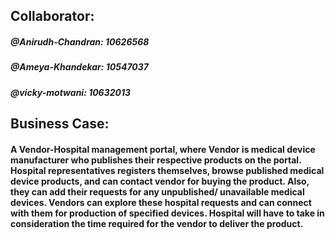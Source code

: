 ## Collaborator:
##### @Anirudh-Chandran: 10626568
##### @Ameya-Khandekar: 10547037
##### @vicky-motwani: 10632013

## Business Case:
#### A Vendor-Hospital management portal, where Vendor is medical device manufacturer who publishes their respective products on the portal. Hospital representatives registers themselves, browse published medical device products, and can contact vendor for buying the product. Also, they can add their requests for any unpublished/ unavailable medical devices. Vendors can explore these hospital requests and can connect with them for production of specified devices. Hospital will have to take in consideration the time required for the vendor to deliver the product.
